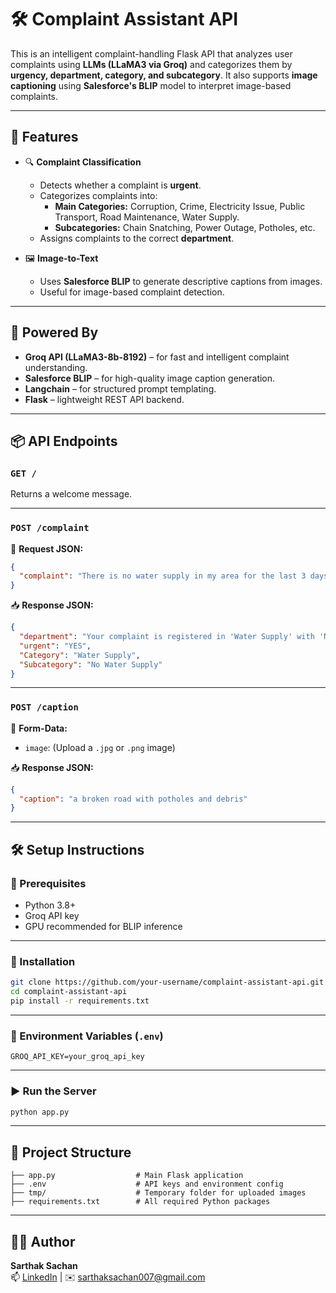 # 🛠 Complaint Assistant API

This is an intelligent complaint-handling Flask API that analyzes user complaints using **LLMs (LLaMA3 via Groq)** and categorizes them by **urgency, department, category, and subcategory**. It also supports **image captioning** using **Salesforce's BLIP** model to interpret image-based complaints.

---

## 🚀 Features

- 🔍 **Complaint Classification**
  - Detects whether a complaint is **urgent**.
  - Categorizes complaints into:
    - **Main Categories:** Corruption, Crime, Electricity Issue, Public Transport, Road Maintenance, Water Supply.
    - **Subcategories:** Chain Snatching, Power Outage, Potholes, etc.
  - Assigns complaints to the correct **department**.

- 🖼 **Image-to-Text**
  - Uses **Salesforce BLIP** to generate descriptive captions from images.
  - Useful for image-based complaint detection.

---

## 🧠 Powered By

- **Groq API (LLaMA3-8b-8192)** – for fast and intelligent complaint understanding.
- **Salesforce BLIP** – for high-quality image caption generation.
- **Langchain** – for structured prompt templating.
- **Flask** – lightweight REST API backend.

---

## 📦 API Endpoints

### `GET /`
Returns a welcome message.

---

### `POST /complaint`

📨 **Request JSON:**
```json
{
  "complaint": "There is no water supply in my area for the last 3 days."
}
```

📥 **Response JSON:**
```json
{
  "department": "Your complaint is registered in 'Water Supply' with 'No Water Supply' and will be attended to shortly.",
  "urgent": "YES",
  "Category": "Water Supply",
  "Subcategory": "No Water Supply"
}
```

---

### `POST /caption`

📨 **Form-Data:**
- `image`: (Upload a `.jpg` or `.png` image)

📥 **Response JSON:**
```json
{
  "caption": "a broken road with potholes and debris"
}
```

---

## 🛠 Setup Instructions

### 🔧 Prerequisites

- Python 3.8+
- Groq API key
- GPU recommended for BLIP inference

---

### 🔄 Installation

```bash
git clone https://github.com/your-username/complaint-assistant-api.git
cd complaint-assistant-api
pip install -r requirements.txt
```

---

### 🔐 Environment Variables (`.env`)

```env
GROQ_API_KEY=your_groq_api_key
```

---

### ▶️ Run the Server

```bash
python app.py
```

---

## 📂 Project Structure

```
├── app.py                  # Main Flask application
├── .env                    # API keys and environment config
├── tmp/                    # Temporary folder for uploaded images
├── requirements.txt        # All required Python packages
```

---

## 🙋‍♂️ Author

**Sarthak Sachan**  
📫 [LinkedIn](https://www.linkedin.com/in/sarthak-sachan-99b836291) | ✉️ sarthaksachan007@gmail.com
